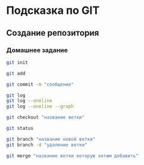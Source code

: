 # Подсказка по GIT

##  Создание репозитория

### Домашнее задание

```sh
git init
```
```sh
git add
```
```sh
git commit -m "сообщение"
```
```sh
git log
git log --oneline
git log --oneline --graph

```
```sh
git checkout "название ветки"
```

```sh
git status
```

```sh
git branch "название новой ветки"
git branch -d "удаление ветки"
```

```sh
git merge "название ветки которую хотим добавить"
```
